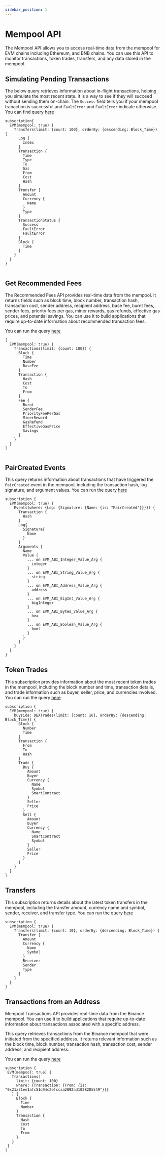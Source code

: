 ```yaml
---
sidebar_position: 1
---
```


# Mempool API

The Mempool API allows you to access real-time data from the mempool for EVM chains including Ethereum, and BNB chains. You can use this API to monitor transactions, token trades, transfers, and any data stored in the mempool.

## Simulating Pending Transactions

The below query retrieves information about in-flight transactions, helping you simulate the most recent state. It is a way to see if they will succeed without sending them on-chain. The `Success` field tells you if your mempool tranaction is successful and `FaultError` and `FaultError` indicate otherwise.
You can find query [here](https://ide.bitquery.io/Simulating-Pending-Transactions)

```
subscription{
  EVM(mempool: true) {
    Transfers(limit: {count: 100}, orderBy: {descending: Block_Time}) {
      Log {
        Index
      }
      Transaction {
        Time
        Type
        To
        Gas
        From
        Cost
        Hash
      }
      Transfer {
        Amount
        Currency {
          Name
        }
        Type
      }
      TransactionStatus {
        Success
        FaultError
        FaultError
      }
      Block {
        Time
      }
    }
  }
}


```

## Get Recommended Fees

The Recommended Fees API provides real-time data from the mempool. It returns fields such as block time, block number, transaction hash, transaction cost, sender address, recipient address, base fee, burnt fees, sender fees, priority fees per gas, miner rewards, gas refunds, effective gas prices, and potential savings. You can use it to build applications that require up-to-date information about recommended transaction fees.

You can run the query [here](https://ide.bitquery.io/Get-Mempool-Fees)

```
{
  EVM(mempool: true) {
    Transactions(limit: {count: 100}) {
      Block {
        Time
        Number
        BaseFee
      }
      Transaction {
        Hash
        Cost
        To
        From
      }
      Fee {
        Burnt
        SenderFee
        PriorityFeePerGas
        MinerReward
        GasRefund
        EffectiveGasPrice
        Savings
      }
    }
  }
}


```

## PairCreated Events

This query returns information about transactions that have triggered the `PairCreated` event in the mempool, including the transaction hash, log signature, and argument values. You can run the query [here](https://ide.bitquery.io/PairCreated-in-Mempool)

```
subscription {
  EVM(mempool: true) {
    Events(where: {Log: {Signature: {Name: {is: "PairCreated"}}}}) {
      Transaction {
        Hash
      }
      Log{
        Signature{
          Name
        }
      }
      Arguments {
        Name
        Value {
          ... on EVM_ABI_Integer_Value_Arg {
            integer
          }
          ... on EVM_ABI_String_Value_Arg {
            string
          }
          ... on EVM_ABI_Address_Value_Arg {
            address
          }
          ... on EVM_ABI_BigInt_Value_Arg {
            bigInteger
          }
          ... on EVM_ABI_Bytes_Value_Arg {
            hex
          }
          ... on EVM_ABI_Boolean_Value_Arg {
            bool
          }
        }
      }
    }
  }
}

```

## Token Trades

This subscription provides information about the most recent token trades in the mempool, including the block number and time, transaction details, and trade information such as buyer, seller, price, and currencies involved. You can run the query [here](https://ide.bitquery.io/mempool-token-trades)

```
subscription {
  EVM(mempool: true) {
    buyside: DEXTrades(limit: {count: 10}, orderBy: {descending: Block_Time}) {
      Block {
        Number
        Time
      }
      Transaction {
        From
        To
        Hash
      }
      Trade {
        Buy {
          Amount
          Buyer
          Currency {
            Name
            Symbol
            SmartContract
          }
          Seller
          Price
        }
        Sell {
          Amount
          Buyer
          Currency {
            Name
            SmartContract
            Symbol
          }
          Seller
          Price
        }
      }
    }
  }
}

```

## Transfers

This subscription returns details about the latest token transfers in the mempool, including the transfer amount, currency name and symbol, sender, receiver, and transfer type. You can run the query [here](https://ide.bitquery.io/mempool-transfers)

```
subscription {
  EVM(mempool: true) {
    Transfers(limit: {count: 10}, orderBy: {descending: Block_Time}) {
      Transfer {
        Amount
        Currency {
          Name
          Symbol
        }
        Receiver
        Sender
        Type
      }
    }
  }
}

```

## Transactions from an Address

Mempool Transactions API provides real-time data from the Binance mempool. You can use it to build applications that require up-to-date information about transactions associated with a specific address.

This query retrieves transactions from the Binance mempool that were initiated from the specified address. It returns relevant information such as the block time, block number, transaction hash, transaction cost, sender address, and recipient address.

You can run the query [here](https://ide.bitquery.io/Binance-Mempool-Transactions)

```
subscription {
 EVM(mempool: true) {
   Transactions(
     limit: {count: 100}
     where: {Transaction: {From: {is: "0x21a31ee1afc51d94c2efccaa2092ad1028285549"}}}
   ) {
     Block {
       Time
       Number
     }
     Transaction {
       Hash
       Cost
       To
       From
     }
   }
 }
}


```
